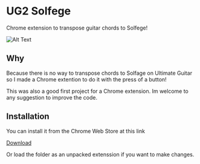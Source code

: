 # UG2 Solfege

Chrome extension to transpose guitar chords to Solfege!

![Alt Text](https://media.giphy.com/media/dk2JTfeNICyHJmseiZ/giphy.gif)

## Why

Because there is no way to transpose chords to Solfage on Ultimate Guitar so I made a Chrome extention to do it with the press of a button!

This was also a good first project for a Chrome extension. Im welcome to any suggestion to improve the code.

## Installation

You can install it from the Chrome Web Store at this link

[Download](https://chrome.google.com/webstore/detail/ug2-solfege/nnedmefcdcmmeddlhmfbnpbnlmdlecgo)

Or load the folder as an unpacked extenssion if you want to make changes.
